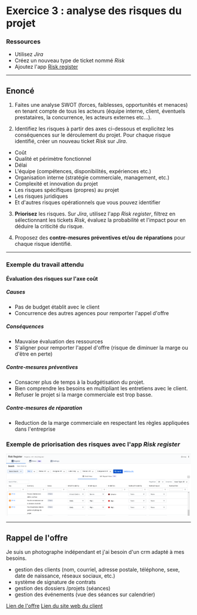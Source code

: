 # Exercice 3 : analyse des risques du projet

### Ressources

- Utilisez *Jira*
- Créez un nouveau type de ticket nommé *Risk*
- Ajoutez l'app [Risk register](https://marketplace.atlassian.com/apps/1225439/risk-analyzer-for-jira-free?hosting=cloud&tab=overview)

---

## Enoncé

1. Faites une analyse SWOT (forces, faiblesses, opportunités et menaces) en tenant compte de tous les acteurs (équipe interne, client, éventuels prestataires, la concurrence, les acteurs externes etc...).

2. Identifiez les risques à partir des axes ci-dessous et explicitez les conséquences sur le déroulement du projet. Pour chaque risque identifié, créer un nouveau ticket *Risk* sur *Jira*.

- Coût
- Qualité et périmètre fonctionnel
- Délai
- L'équipe (compétences, disponibilités, expériences etc.)
- Organisation interne (stratégie commerciale, management, etc.)
- Complexité et innovation du projet
- Les risques spécifiques (propres) au projet
- Les risques juridiques
- Et d'autres risques opérationnels que vous pouvez identifier

3. **Priorisez** les risques. 
Sur *Jira*, utilisez l'app *Risk register*, filtrez en sélectionnant les tickets *Risk*, évaluez la probabilité et l'impact pour en déduire la criticité du risque.

4. Proposez des **contre-mesures préventives et/ou de réparations** pour chaque risque identifié.

---

### Exemple du travail attendu

#### Évaluation des risques sur l'axe coût

##### Causes

- Pas de budget établit avec le client
- Concurrence des autres agences pour remporter l'appel d'offre

##### Conséquences

- Mauvaise évaluation des ressources
- S'aligner pour remporter l'appel d'offre (risque de diminuer la marge ou d'être en perte)

##### Contre-mesures préventives

- Consacrer plus de temps à la budgétisation du projet.
- Bien comprendre les besoins en multipliant les entretiens avec le client.
- Refuser le projet si la marge commerciale est trop basse.

##### Contre-mesures de réparation

- Reduction de la marge commerciale en respectant les règles appliquées dans l'entreprise

### Exemple de priorisation des risques avec l'app *Risk register*

![priorisation](img/priorisation.png)

---

## Rappel de l'offre

Je suis un photographe indépendant et j'ai besoin d'un crm adapté à mes besoins.
- gestion des clients (nom, courriel, adresse postale, téléphone, sexe, date de naissance, réseaux sociaux, etc.)
- système de signature de contrats
- gestion des dossiers /projets (séances)
- gestion des événements (vue des séances sur calendrier)

[Lien de l'offre](https://www.codeur.com/projects/330179-creation-d-un-crm)
[Lien du site web du client](https://justinehphotography.com/)
